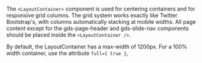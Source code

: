 The `<LayoutContainer>` component is used for centering containers and for responsive grid columns. The grid system works exactly like Twitter Bootstrap's, with columns automatically stacking at mobile widths. All page content except for the gds-page-header and gds-slide-nav components should be placed inside the `<LayoutContainer />`.

By default, the LayoutContainer has a max-width of 1200px. For a 100% width container, use the attribute `full={ true }`,

